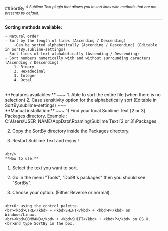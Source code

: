 ##SortBy
<sup>*A Sublime Text plugin that allows you to sort lines with methods that are not presents by default.*</sup>
- - -

**Sorting methods available:**
~~~
- Natural order
- Sort by the length of lines (Ascending / Descending)
	-Can be sorted alphabetically (Ascending / Descending) (Editable in SortBy.sublime-settings)
- Sort lines of text alphabetically (Ascending / Descending)
- Sort numbers numerically with and without surrounding caracters (Ascending / Descending)
    1. Binary
    2. Hexadecimal
    3. Integer
    4. Octal
~~~

<br/>
**Features availables:**
~~~
1. Able to sort the entire file (when there is no selection)
2. Case sensitivity option for the alphabetically sort (Editable in SortBy.sublime-settings)
~~~

<br/>
**Manual installation:**
~~~
1) Find your local Sublime Text [2 or 3] Packages directory.
Example : C:\Users\USER_NAME\AppData\Roaming\Sublime Text [2 or 3]\Packages

2) Copy the SortBy directory inside the Packages directory.

3) Restart Sublime Text and enjoy !
~~~

<br/>
**How to use:**
~~~
1) Select the text you want to sort.

2) Go in the menu "Tools", "Doi9t's packages" then you should see "SortBy".

3) Choose your option. (Either Reverse or normal).
~~~

<br>Or using the control palette.
<br><kbd>CTRL</kbd> + <kbd>SHIFT</kbd> + <kbd>P</kbd> on Windows/Linux.
<br><kbd>COMMAND</kbd> + <kbd>SHIFT</kbd> + <kbd>P</kbd> on OS X.
<br>and type SortBy in the box.

